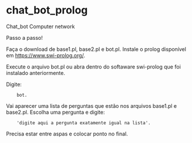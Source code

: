# chat_bot_prolog
 Chat_bot Computer network
 
 Passo a passo!

Faça o download de base1.pl, base2.pl e bot.pl.
Instale o prolog disponível em https://www.swi-prolog.org/.

Execute o arquivo bot.pl ou abra dentro do softaware swi-prolog que foi instalado anteriormente.

Digite:

        bot.
        
Vai aparecer uma lista de perguntas que estão nos arquivos base1.pl e base2.pl.
Escolha uma pergunta e digite:

        'digite aqui a pergunta exatamente igual na lista'.

Precisa estar entre aspas e colocar ponto no final.

